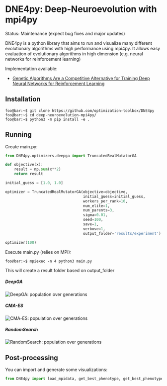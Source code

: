 # DNE4py: Deep-Neuroevolution with mpi4py

Status: Maintenance (expect bug fixes and major updates)

DNE4py is a python library that aims to run and visualize many different evolutionary algorithms with high performance using mpi4py. It allows easy evaluation of evolutionary algorithms in high dimension (e.g. neural networks for reinforcement learning) 

Implementation available:

* [Genetic Algorithms Are a Competitive Alternative for Training Deep Neural Networks for Reinforcement Learning](https://arxiv.org/pdf/1712.06567.pdf)

## Installation

```console
foo@bar:~$ git clone https://github.com/optimization-toolbox/DNE4py
foo@bar:~$ cd deep-neuroevolution-mpi4py/
foo@bar:~$ python3 -m pip install -e .
```

## Running

Create main.py:

```python
from DNE4py.optimizers.deepga import TruncatedRealMutatorGA

def objective(x):
    result = np.sum(x**2)
    return result

initial_guess = [1.0, 1.0]

optimizer = TruncatedRealMutatorGA(objective=objective,
                                   initial_guess=initial_guess,
                                   workers_per_rank=10,
                                   num_elite=1,
                                   num_parents=3,
                                   sigma=0.01,
                                   seed=100,
                                   save=1,
                                   verbose=1,
                                   output_folder='results/experiment')

optimizer(100)
```

Execute main.py (relies on MPI):

```console
foo@bar:~$ mpiexec -n 4 python3 main.py
```

This will create a result folder based on output_folder

##### DeepGA

![DeepGA: population over generations](https://github.com/optimization-toolbox/DNE4py/blob/master/DNE4py/tutorials/pp_results/gif/deepga_truncatedrealmutatorga.gif)


##### CMA-ES

![CMA-ES: population over generations](https://github.com/optimization-toolbox/DNE4py/blob/master/DNE4py/tutorials/gif/cmaes.gif)

##### RandomSearch

![RandomSearch: population over generations](https://github.com/optimization-toolbox/DNE4py/blob/master/DNE4py/tutorials/gif/randomsearch.gif)

## Post-processing

You can import and generate some visualizations:
```python
from DNE4py import load_mpidata, get_best_phenotype, get_best_phenotype_generator
```



